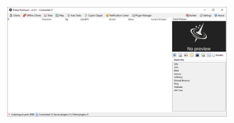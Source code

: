 ![Screenshot](https://raw.githubusercontent.com/Cryakl/Ultimate-RAT-Collection/refs/heads/main/Pulsar/Pulsar%20Premium%20v2.3.1/Screenshot.png)

